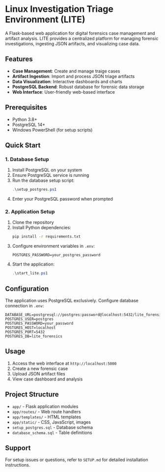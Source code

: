 # Linux Investigation Triage Environment (LITE)

A Flask-based web application for digital forensics case management and artifact analysis. LITE provides a centralized platform for managing forensic investigations, ingesting JSON artifacts, and visualizing case data.

## Features

- **Case Management**: Create and manage traige cases
- **Artifact Ingestion**: Import and process JSON triage artifacts
- **Data Visualization**: Interactive dashboards and charts
- **PostgreSQL Backend**: Robust database for forensic data storage
- **Web Interface**: User-friendly web-based interface

## Prerequisites

- Python 3.8+
- PostgreSQL 14+
- Windows PowerShell (for setup scripts)

## Quick Start

### 1. Database Setup

1. Install PostgreSQL on your system
2. Ensure PostgreSQL service is running
3. Run the database setup script:
   ```powershell
   .\setup_postgres.ps1
   ```
4. Enter your PostgreSQL password when prompted

### 2. Application Setup

1. Clone the repository
2. Install Python dependencies:
   ```bash
   pip install -r requirements.txt
   ```
3. Configure environment variables in `.env`:
   ```
   POSTGRES_PASSWORD=your_postgres_password
   ```
4. Start the application:
   ```powershell
   .\start_lite.ps1
   ```

## Configuration

The application uses PostgreSQL exclusively. Configure database connection in `.env`:

```
DATABASE_URL=postgresql://postgres:password@localhost:5432/lite_forensics
POSTGRES_USER=postgres
POSTGRES_PASSWORD=your_password
POSTGRES_HOST=localhost
POSTGRES_PORT=5432
POSTGRES_DB=lite_forensics
```

## Usage

1. Access the web interface at `http://localhost:5000`
2. Create a new forensic case
3. Upload JSON artifact files
4. View case dashboard and analysis

## Project Structure

- `app/` - Flask application modules
- `app/routes/` - Web route handlers
- `app/templates/` - HTML templates
- `app/static/` - CSS, JavaScript, images
- `setup_postgres.sql` - Database schema
- `database_schema.sql` - Table definitions

## Support

For setup issues or questions, refer to `SETUP.md` for detailed installation instructions.